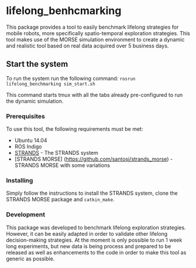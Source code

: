 # lifelong_benhcmarking

This package provides a tool to easily benchmark lifelong strategies for mobile robots, more specifically spatio-temporal exploration strategies. This tool makes use of the MORSE simulation environment to create a dynamic and realistic tool based on real data acquired over 5 business days.

## Start the system

To run the system  run the following command:
```rosrun lifelong_benchmarking sim_start.sh  ```

This command starts tmux with all the tabs already pre-configured to run the dynamic simulation.

### Prerequisites

To use this tool, the following requirements must be met:
 * Ubuntu 14.04
 * ROS Indigo
 * [STRANDS](http://strands.acin.tuwien.ac.at/software.html) - The STRANDS system
 * [STRANDS MORSE] (https://github.com/santosj/strands_morse) - STRANDS MORSE with some variations


### Installing

Simply follow the instructions to install the STRANDS system, clone the STRANDS MORSE package and ```catkin_make```.


### Development

This package was developed to benchmark lifelong exploration strategies. However, it can be easily adapted in order to validate other lifelong decision-making strategies. At the moment is only possible to run 1 week long experiments, but new data is being process and prepared to be released as well as enhancements to the code in order to make this tool as generic as possible.
